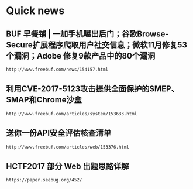 # Quick news

## BUF 早餐铺 | 一加手机曝出后门；谷歌Browse-Secure扩展程序爬取用户社交信息；微软11月修复53个漏洞；Adobe 修复9款产品中的80个漏洞


    http://www.freebuf.com/news/154157.html


## 利用CVE-2017-5123攻击提供全面保护的SMEP、SMAP和Chrome沙盒


    http://www.freebuf.com/articles/system/153633.html


## 送你一份API安全评估核查清单


    http://www.freebuf.com/articles/web/153376.html


## HCTF2017 部分 Web 出题思路详解


    https://paper.seebug.org/452/


